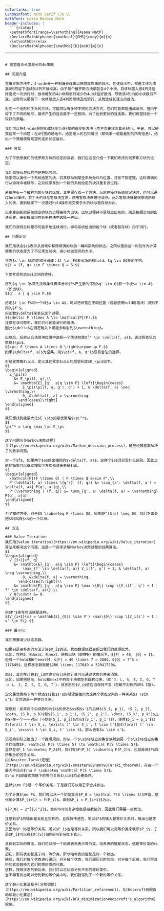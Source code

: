 ```yaml
---
colorlinks: true
CJKmainfont: Noto Serif CJK SC
mathfont: Latin Modern Math
header-includes: |
  ```{=latex}
  \setmathfont[range=\varnothing]{Asana Math}
  \DeclareMathAlphabet{\mathcal}{OMS}{cmsy}{m}{n}
  \let\mathbb\relax
  \DeclareMathAlphabet{\mathbb}{U}{msb}{m}{n}
  ```
---
```

# 期望连击长度最长的4w策略

## 问题介绍

在俄罗斯方块中，4-wide是一种制造长连击以获取高攻击的战术。在该战术中，预备工作为堆高6列而留下连续的4列不被堆高。由于每个俄罗斯方块都包含4个小块，将该块置入该4列并恰好造成一次消行时，放块增加的4小块和消行减少的4小块恰好抵消，导致该4列内的小块数目不变，进而可以期待下一块继续放入该4列而继续造成消行，从而达成长连击的目的。

对同一个地形和手头的方块，可能可以有多种不同的方块方式，它们可能都能造成消行，但由于留下了不同的地形，最终产生的连击数不一定相同。为了达到更长的连击数，我们希望找到一个较好的策略。

我们可以把4-wide理想化成场地为4行宽的俄罗斯方块（而不需要堆高其余6列）。于是，可以研究这样一个问题：在4行宽的场地中，给定场上的已知情况（即玩家一般能看到的所有信息），给出一个策略使得期望的连击长度最长。

### 背景

为了不熟悉我们的俄罗斯方块的设定的读者，我们在这里介绍一下我们考虑的俄罗斯方块的设定。

我们直接从游戏的中途开始考虑。
玩家可以操作一个系统给定的块，将其移动到某些系统允许的位置，并按下锁定键，这时填满的行从游戏中被移除，之后玩家拿到一个新的系统给定的块并重复该过程。

系统中有一个被称为暂存块的区域，其中保存着一个方块。玩家在操作系统给定块时，也可以通过hold操作，将手头的块与暂存块互换，使用暂存块来进行消行。此后暂存块就是玩家刚刚存入的块，直到玩家下一次通过hold操作来交换手头的块与暂存块为止。

玩家拿到新的系统给定的块的过程被称为出块。出块过程并不是随意出块的，而是根据之前的出块历史，来有概率地在若干种块中选择一种出。

我们的游戏目标是尽可能多地连续消行，即将系统给出的每个块（或者暂存块）用于消行。

## 问题定义

我们用状态$s$表示从游戏中移除填满的块后一瞬间系统的状态。之所以使用这一时刻作为计算使用的状态是为了不记录当前块，减小状态空间的大小。

状态$s \in S$由两部分组成：$f \in F$表示场地和hold，$q \in Q$表示序列。
$$s = (f, q) \in F \times Q = S.$$

下面考虑状态$s$之间的转移。

序列$q \in Q$首先按照条件概率分布$P$产生新的序列$q' \in Q$和一个块$a \in A$（即出块）。
$$q', a | q \sim P.$$

给定$f \in F$和一个块$a \in A$，可以把块落在不同位置（或者使用hold再落块）得到不同的$f'$。
用函数$\delta$来表记这个过程。
$$\delta: F \times A \to \mathcal{P}(F).$$
注意在该问题中，我们只讨论能消行的落块。
因此$\delta$在特定输入上可能会映射到$\varnothing$。

出块后，玩家从合法落块位置中选择一个落块位置$f' \in \delta(f, a)$，该过程表记为策略$\pi$。
$$\pi: F \times A \times Q \rightharpoonup F.$$
如果$\delta(f, a)$为空集，则$\pi(f, a, q')$没有合法的选择。

对给定策略$\pi$，定义其在状态$s$上的期望长度$E_\pi$如下。
$$
\begin{aligned}
  E_\pi(s)
    &= E_\pi(f, q),\\
    &= \mathbb{E}_{q', a|q \sim P} \left[\begin{cases}
        E_\pi(\pi(f, a, q'), q') + 1, & \delta(f, a) \neq \varnothing,\\
        0, &\delta(f, a) = \varnothing.
      \end{cases}\right]
\end{aligned}
$$

我们想找到能最大化$E_\pi$的最优策略$\pi^*$。
$$
\pi^* = \arg \max_\pi E_\pi
$$

这个问题叫[Markov决策过程](https://en.wikipedia.org/wiki/Markov_decision_process)，是已经被基本解决了的数学问题。

对一个$f$, 如果两个$a$给出相同的$\delta(f, a)$，这两个$a$其实没什么区别。因此之前的抽象可以继续按如下方式修改来去掉$a$。
$$
\begin{aligned}
  \mathcal{P}(F \times Q) | F \times Q &\sim P',\\
  P'(\delta(f, a) \times \{q'\}| (f, q)) &= \sum_{a': \delta(f, a') = \delta(f, a)} P(q', a'|q),\\
  P'(\varnothing | (f, q)) &= \sum_{q', a: \delta(f, a) = \varnothing} P(q', a|q).
\end{aligned}
$$

为了描述方便，对于$S \subseteq F \times Q$，如果$P'(S|s) \neq 0$，我们下面会把$S$叫做$s$的一个后继。

## 方法

### Value Iteration
我们用[value iteration](https://en.wikipedia.org/wiki/Value_iteration)算法来解决这个问题，这是一个用来求解Markov决策过程的经典算法。
$$
\begin{aligned}
  V_{i+1}(f, q)
    &= \mathbb{E}_{q', a|q \sim P} \left[\begin{cases}
        \max_{f' \in \delta(f, a)} V_i(f', q') + 1, & \delta(f, a) \neq \varnothing,\\
        0, &\delta(f, a) = \varnothing,
      \end{cases}\right]\\
    &= \mathbb{E}_{q', a|q \sim P} \max \{0\} \cup \{V_i(f', q') + 1 | f' \in \delta(f, a)\}.\\
  V_0(\cdot) &= 0.
\end{aligned}
$$

用$P'$来写的话就是这样。
$$V_{i+1}(s) = \mathbb{E}_{S|s \sim P'} \max\{0\} \cup \{V_i(s') + 1 | s' \in S\}.$$

### 最小化

我们想要减少状态总数。

如果只是用朴素的方法计算$V_i$的话，状态数很快就会超出我们的处理能力。
比如，在种3、无hold、无next、随机出块（即MPH）的情况下，$|F| = 40, |Q| = 1$。
但有一个hold和6个next时，$|F| = 40 \times 7 = 280$，$|Q| = 7^6 = 117649$，这样状态数就是$280 \times 117649 = 32941720$。

而且，其实在计算$V_i$时确实有冗余的计算可以通过状态合并来消除。
比如，如果把场地、hold和next中的每个块都左右翻转过来，（即`J, L, S, Z, I, O, T -> L, J, Z, S, I, O, T`），该状态的$V_i$值应当保持不变（忽略不对称的SRS I旋）。

定义最优策略下两个状态$s$和$s'$的期望值相同为这两个状态之间的一种关系$s \sim s'$。显然这是一种等价关系。

观察到：如果两个后续数均为$k$的状态$s$和$s'$的后继$(S_1, p_1), (S_2, p_2), \dots, (S_k, p_k)$和$(S_1', p_1'), (S_2', p_2'), \dots, (S_k', p_k')$之间存在一个一一对应（不妨$(S_i, p_i)$对应$(S_i', p_i')$），使得$p_i = p_i'$且$\forall t \in S_i, \exists t' \in S_i', t \sim t'$且$\forall t' \in S_i', \exists t \in S_i, t' \sim t$，那么也有$s \sim s'$。

该观察实际上给出了一个推理规则，即从一个$\sim$成立的集合映射到另一个$\sim$成立的集合的函数$F: \mathcal P(S \times S) \to \mathcal P(S \times S)$。
显然在$P_1 \subseteq P_2$时，我们有$F(P_1) \subseteq F(P_2)$，也就是说$F$保持集合的包含关系。
由[Knaster-Tarski定理](https://en.wikipedia.org/wiki/Knaster%E2%80%93Tarski_theorem)，存在一个最大不动点$\nu F \subseteq \mathcal P(S \times S)$。
$\nu F$即最优策略下的等价关系$\sim$的必要条件。

显然$\nu F$是一个等价关系，于是我们可以用它来合并状态。

为了计算$\nu F$，我们可以从一个初始集合$P_0 = \mathcal P(S \times S)$开始，迭代地计算$P_{i+1} = F(P_i)$，直到$P_i = P_{i+1}$为止。

$|P_0| = 2^{|S|^2}$，空间与时间复杂度都是指数级的，因此我们需要一些优化。

注意到$F$的输出是自反且对称的，且保持传递性，所以$F$的输入是等价关系时，输出也是等价关系。
又因为$P_0$是等价关系，所以$P_i$也是等价关系，所以我们可以用等价类来表示$P_i$，于是$P_i$可以在$O(|S|)$的空间复杂度下表示。

具体到实际的算法，我们可以用一个哈希表来表示等价类，哈希表的键是状态，值是等价类的代表。
起初，所有状态都属于同一等价类，所以哈希表的值都是同一个状态。
随后，我们对每个状态进行遍历，对于每个状态，我们遍历它的后继，对于每个后继，我们将其中的状态替换为它们的等价类的代表。
这样，按照状态的新后继，我们可以将状态分到不同的等价类中。
当不再有状态可以分到新的等价类中时，我们就得到了一个新的等价关系。

这个最小化算法基于[分割调整](https://en.wikipedia.org/wiki/Partition_refinement)，与[Hopcroft有限自动机最小化算法](https://en.wikipedia.org/wiki/DFA_minimization#Hopcroft's_algorithm)很像。
